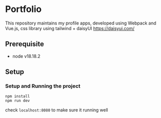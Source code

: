 # Portfolio
This repository maintains my profile apps, developed using Webpack and Vue.js, css library using tailwind + daisyUI https://daisyui.com/

## Prerequisite
- node v18.18.2

## Setup

### Setup and Running the project
```
npm install
npm run dev
```
check `localhost:8080` to make sure it running well
